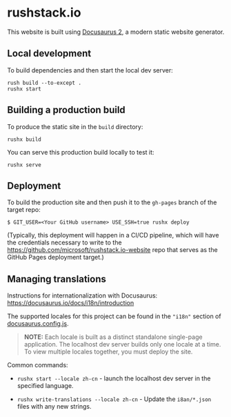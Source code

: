 # rushstack.io

This website is built using [Docusaurus 2](https://docusaurus.io/), a modern static website generator.

## Local development

To build dependencies and then start the local dev server:

```
rush build --to-except .
rushx start
```

## Building a production build

To produce the static site in the `build` directory:

```
rushx build
```

You can serve this production build locally to test it:

```
rushx serve
```

## Deployment

To build the production site and then push it to the `gh-pages` branch of the target repo:

```
$ GIT_USER=<Your GitHub username> USE_SSH=true rushx deploy
```

(Typically, this deployment will happen in a CI/CD pipeline, which will have the credentials
necessary to write to the https://github.com/microsoft/rushstack.io-website repo that serves as the
GitHub Pages deployment target.)

## Managing translations

Instructions for internationalization with Docusaurus: https://docusaurus.io/docs/i18n/introduction

The supported locales for this project can be found in the `"i18n"` section of
[docusaurus.config.js](./docusaurus.config.js).

> **NOTE:** Each locale is built as a distinct standalone single-page application. The localhost
> dev server builds only one locale at a time. To view multiple locales together, you must deploy
> the site.

Common commands:

- `rushx start --locale zh-cn` - launch the localhost dev server in the specified language.

- `rushx write-translations --locale zh-cn` - Update the `i8an/*.json` files with any new strings.
